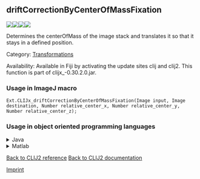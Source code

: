 ## driftCorrectionByCenterOfMassFixation
<img src="images/mini_empty_logo.png"/><img src="images/mini_empty_logo.png"/><img src="images/mini_clijx_logo.png"/><img src="images/mini_empty_logo.png"/>

Determines the centerOfMass of the image stack and translates it so that it stays in a defined position.

Category: [Transformations](https://clij.github.io/clij2-docs/reference__transform)

Availability: Available in Fiji by activating the update sites clij and clij2.
This function is part of clijx_-0.30.2.0.jar.

### Usage in ImageJ macro
```
Ext.CLIJx_driftCorrectionByCenterOfMassFixation(Image input, Image destination, Number relative_center_x, Number relative_center_y, Number relative_center_z);
```


### Usage in object oriented programming languages



<details>

<summary>
Java
</summary>
<pre class="highlight">// init CLIJ and GPU
import net.haesleinhuepf.clijx.CLIJx;
import net.haesleinhuepf.clij.clearcl.ClearCLBuffer;
CLIJx clijx = CLIJx.getInstance();

// get input parameters
ClearCLBuffer input = clijx.push(inputImagePlus);
destination = clijx.create(input);
float relative_center_x = 1.0;
float relative_center_y = 2.0;
float relative_center_z = 3.0;
</pre>

<pre class="highlight">
// Execute operation on GPU
clijx.driftCorrectionByCenterOfMassFixation(input, destination, relative_center_x, relative_center_y, relative_center_z);
</pre>

<pre class="highlight">
// show result
destinationImagePlus = clijx.pull(destination);
destinationImagePlus.show();

// cleanup memory on GPU
clijx.release(input);
clijx.release(destination);
</pre>

</details>



<details>

<summary>
Matlab
</summary>
<pre class="highlight">% init CLIJ and GPU
clijx = init_clatlabx();

% get input parameters
input = clijx.pushMat(input_matrix);
destination = clijx.create(input);
relative_center_x = 1.0;
relative_center_y = 2.0;
relative_center_z = 3.0;
</pre>

<pre class="highlight">
% Execute operation on GPU
clijx.driftCorrectionByCenterOfMassFixation(input, destination, relative_center_x, relative_center_y, relative_center_z);
</pre>

<pre class="highlight">
% show result
destination = clijx.pullMat(destination)

% cleanup memory on GPU
clijx.release(input);
clijx.release(destination);
</pre>

</details>



[Back to CLIJ2 reference](https://clij.github.io/clij2-docs/reference)
[Back to CLIJ2 documentation](https://clij.github.io/clij2-docs)

[Imprint](https://clij.github.io/imprint)
